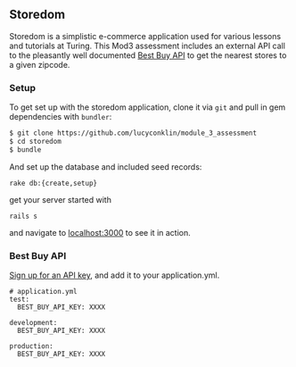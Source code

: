 ## Storedom

Storedom is a simplistic e-commerce application used for various lessons and tutorials at Turing. This Mod3 assessment includes an external API call to the pleasantly well documented [Best Buy API](https://bestbuyapis.github.io/api-documentation/#user-guide) to get the nearest stores to a given zipcode.

### Setup

To get set up with the storedom application, clone it
via `git` and pull in gem dependencies with `bundler`:

```sh
$ git clone https://github.com/lucyconklin/module_3_assessment
$ cd storedom
$ bundle
```

And set up the database and included seed records:

```
rake db:{create,setup}
```

get your server started with
```
rails s
```

and navigate to [localhost:3000](http://0.0.0.0:3000/) to see it in action.

### Best Buy API

[Sign up for an API key](https://developer.bestbuy.com/), and add it to your application.yml.
```
# application.yml
test:
  BEST_BUY_API_KEY: XXXX

development:
  BEST_BUY_API_KEY: XXXX

production:
  BEST_BUY_API_KEY: XXXX
```
